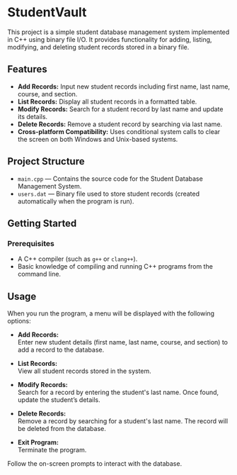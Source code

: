 # StudentVault

This project is a simple student database management system implemented in C++ using binary file I/O. It provides functionality for adding, listing, modifying, and deleting student records stored in a binary file.

## Features

- **Add Records:** Input new student records including first name, last name, course, and section.
- **List Records:** Display all student records in a formatted table.
- **Modify Records:** Search for a student record by last name and update its details.
- **Delete Records:** Remove a student record by searching via last name.
- **Cross-platform Compatibility:** Uses conditional system calls to clear the screen on both Windows and Unix-based systems.

## Project Structure

- `main.cpp` — Contains the source code for the Student Database Management System.
- `users.dat` — Binary file used to store student records (created automatically when the program is run).

## Getting Started

### Prerequisites

- A C++ compiler (such as `g++` or `clang++`).
- Basic knowledge of compiling and running C++ programs from the command line.

## Usage

When you run the program, a menu will be displayed with the following options:

- **Add Records:**  
  Enter new student details (first name, last name, course, and section) to add a record to the database.

- **List Records:**  
  View all student records stored in the system.

- **Modify Records:**  
  Search for a record by entering the student's last name. Once found, update the student’s details.

- **Delete Records:**  
  Remove a record by searching for a student's last name. The record will be deleted from the database.

- **Exit Program:**  
  Terminate the program.

Follow the on-screen prompts to interact with the database.
